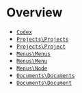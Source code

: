 <!--
title: Overview
subtitle: Develop
-->

# Overview

- [`Codex`](#codex:phpdoc:popover:Codex\Codex)
- [`Projects\Projects`](#codex:phpdoc:popover:Codex\Projects\Projects)
- [`Projects\Project`](#codex:phpdoc:popover:Codex\Projects\Project)
- [`Menus\Menus`](#codex:phpdoc:popover:Codex\Menus\Menus)
- [`Menus\Menu`](#codex:phpdoc:popover:Codex\Menus\Menu)
- [`Menus\Node`](#codex:phpdoc:popover:Codex\Menus\Node)
- [`Documents\Documents`](#codex:phpdoc:popover:Codex\Documents\Documents)
- [`Documents\Document`](#codex:phpdoc:popover:Codex\Documents\Document)

